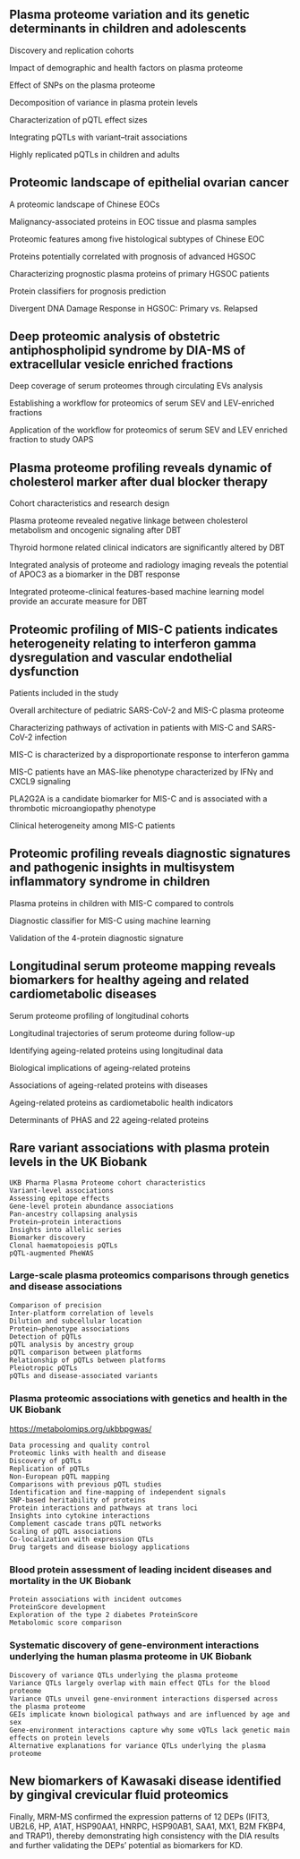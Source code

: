 
## Plasma proteome variation and its genetic determinants in children and adolescents

Discovery and replication cohorts

Impact of demographic and health factors on plasma proteome

Effect of SNPs on the plasma proteome

Decomposition of variance in plasma protein levels

Characterization of pQTL effect sizes

Integrating pQTLs with variant–trait associations

Highly replicated pQTLs in children and adults



## Proteomic landscape of epithelial ovarian cancer

A proteomic landscape of Chinese EOCs

Malignancy-associated proteins in EOC tissue and plasma samples

Proteomic features among five histological subtypes of Chinese EOC

Proteins potentially correlated with prognosis of advanced HGSOC

Characterizing prognostic plasma proteins of primary HGSOC patients

Protein classifiers for prognosis prediction

Divergent DNA Damage Response in HGSOC: Primary vs. Relapsed


## Deep proteomic analysis of obstetric antiphospholipid syndrome by DIA-MS of extracellular vesicle enriched fractions

Deep coverage of serum proteomes through circulating EVs analysis

Establishing a workflow for proteomics of serum SEV and LEV-enriched fractions

Application of the workflow for proteomics of serum SEV and LEV enriched fraction to study OAPS

## Plasma proteome profiling reveals dynamic of cholesterol marker after dual blocker therapy

Cohort characteristics and research design

Plasma proteome revealed negative linkage between cholesterol metabolism and oncogenic signaling after DBT

Thyroid hormone related clinical indicators are significantly altered by DBT

Integrated analysis of proteome and radiology imaging reveals the potential of APOC3 as a biomarker in the DBT response

Integrated proteome-clinical features-based machine learning model provide an accurate measure for DBT



## Proteomic profiling of MIS-C patients indicates heterogeneity relating to interferon gamma dysregulation and vascular endothelial dysfunction

Patients included in the study

Overall architecture of pediatric SARS-CoV-2 and MIS-C plasma proteome

Characterizing pathways of activation in patients with MIS-C and SARS-CoV-2 infection

MIS-C is characterized by a disproportionate response to interferon gamma

MIS-C patients have an MAS-like phenotype characterized by IFNγ and CXCL9 signaling

PLA2G2A is a candidate biomarker for MIS-C and is associated with a thrombotic microangiopathy phenotype

Clinical heterogeneity among MIS-C patients


## Proteomic profiling reveals diagnostic signatures and pathogenic insights in multisystem inflammatory syndrome in children

Plasma proteins in children with MIS-C compared to controls

Diagnostic classifier for MIS-C using machine learning

Validation of the 4-protein diagnostic signature


## Longitudinal serum proteome mapping reveals biomarkers for healthy ageing and related cardiometabolic diseases

Serum proteome profiling of longitudinal cohorts

Longitudinal trajectories of serum proteome during follow-up

Identifying ageing-related proteins using longitudinal data

Biological implications of ageing-related proteins

Associations of ageing-related proteins with diseases

Ageing-related proteins as cardiometabolic health indicators

Determinants of PHAS and 22 ageing-related proteins




## Rare variant associations with plasma protein levels in the UK Biobank
```
UKB Pharma Plasma Proteome cohort characteristics
Variant-level associations
Assessing epitope effects
Gene-level protein abundance associations
Pan-ancestry collapsing analysis
Protein–protein interactions
Insights into allelic series
Biomarker discovery
Clonal haematopoiesis pQTLs
pQTL-augmented PheWAS

```

### Large-scale plasma proteomics comparisons through genetics and disease associations
```
Comparison of precision
Inter-platform correlation of levels
Dilution and subcellular location
Protein–phenotype associations
Detection of pQTLs
pQTL analysis by ancestry group
pQTL comparison between platforms
Relationship of pQTLs between platforms
Pleiotropic pQTLs
pQTLs and disease-associated variants

```


### Plasma proteomic associations with genetics and health in the UK Biobank
https://metabolomips.org/ukbbpgwas/

```
Data processing and quality control
Proteomic links with health and disease
Discovery of pQTLs
Replication of pQTLs
Non-European pQTL mapping
Comparisons with previous pQTL studies
Identification and fine-mapping of independent signals
SNP-based heritability of proteins
Protein interactions and pathways at trans loci
Insights into cytokine interactions
Complement cascade trans pQTL networks
Scaling of pQTL associations
Co-localization with expression QTLs
Drug targets and disease biology applications

```


### Blood protein assessment of leading incident diseases and mortality in the UK Biobank
```
Protein associations with incident outcomes
ProteinScore development
Exploration of the type 2 diabetes ProteinScore
Metabolomic score comparison

```


### Systematic discovery of gene-environment interactions underlying the human plasma proteome in UK Biobank
```
Discovery of variance QTLs underlying the plasma proteome
Variance QTLs largely overlap with main effect QTLs for the blood proteome
Variance QTLs unveil gene-environment interactions dispersed across the plasma proteome
GEIs implicate known biological pathways and are influenced by age and sex
Gene-environment interactions capture why some vQTLs lack genetic main effects on protein levels
Alternative explanations for variance QTLs underlying the plasma proteome
```





## New biomarkers of Kawasaki disease identified by gingival crevicular fluid proteomics

Finally, MRM-MS confirmed the expression patterns of 12 DEPs (IFIT3, UB2L6, HP, A1AT, HSP90AA1, HNRPC, HSP90AB1, SAA1, MX1, B2M FKBP4, and TRAP1), thereby demonstrating high consistency with the DIA results and further validating the DEPs’ potential as biomarkers for KD.

